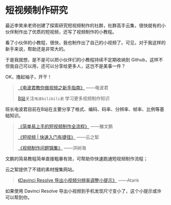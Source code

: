 # 短视频制作研究

最近李笑来老师创建了探索研究短视频制作的社群，社群高手云集，很快就有的小伙伴制作出了优质的短视频，还写了视频制作的小教程。

看了小伙伴的小教程，很快，我也制作出了自己的小视频了。可见，对于我这样的新手来说，帮助还是非常大的。

于是我就想，是不是可以把小伙伴们的小教程持续不定期收纳到 Github，这样不但我自己可以用，还可以分享给更多人，这岂不是美事一件？

OK，撸起袖子，开干！

> [《电波君教你做视频之新手指南》](https://www.bilibili.com/read/cv6134491)	——电波君
>
> [B站](https://www.bilibili.com/)关注`电波bilibili君` 学习更多视频制作知识

班长电波君目前在B站在主要分享了格式、编码、码率、分辨率、帧率、比例等基础知识。



>  [《简单易上手的短视频制作全流程》](https://mp.weixin.qq.com/s/LQ4em5xEN62wd_B0g9jK3Q?scene=156&amp;subscene=10001&amp;clicktime=1589808170&amp;enterid=1589808170 )	——雒文鹏
>
> [《短视频 | 快速入门有捷径》](https://mp.weixin.qq.com/s/WbRPj-4nAtb-WSzWteV8gg)	——云之絮
>
> [《视频制作问题锦集》](https://shimo.im/docs/xdpdg6TR6DkyCj8d/)	——洪树海

文鹏的简易教程简单直接粗暴有效，可帮助你快速跑通短视频制作流程；

云之絮提供了不错的素材搜集网站。



> [《Davinci Resolve 导出小视频分辨率调整小提示》](https://github.com/LazzaroneS/LazzaroneS.github.io/blob/master/DavinciResolve_Resolution.md)	——Atank

如果使用 Davinci Resolve 导出小视频到手机发现尺寸变小了，这个小提示或许可以帮到你。	